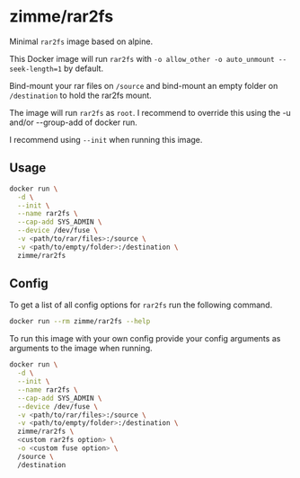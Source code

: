 # zimme/rar2fs

Minimal `rar2fs` image based on alpine.

This Docker image will run `rar2fs` with `-o allow_other -o auto_unmount
--seek-length=1` by default.

Bind-mount your rar files on `/source` and bind-mount an empty folder on
`/destination` to hold the rar2fs mount.

The image will run `rar2fs` as `root`. I recommend to override this
using the -u and/or --group-add of docker run.

I recommend using `--init` when running this image.

## Usage

```sh
docker run \
  -d \
  --init \
  --name rar2fs \
  --cap-add SYS_ADMIN \
  --device /dev/fuse \
  -v <path/to/rar/files>:/source \
  -v <path/to/empty/folder>:/destination \
  zimme/rar2fs
```

## Config

To get a list of all config options for `rar2fs` run the following
command.

```sh
docker run --rm zimme/rar2fs --help
```

To run this image with your own config provide your config arguments as
arguments to the image when running.

```sh
docker run \
  -d \
  --init \
  --name rar2fs \
  --cap-add SYS_ADMIN \
  --device /dev/fuse \
  -v <path/to/rar/files>:/source \
  -v <path/to/empty/folder>:/destination \
  zimme/rar2fs \
  <custom rar2fs option> \
  -o <custom fuse option> \
  /source \
  /destination
```
